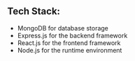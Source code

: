 ## Tech Stack:
- MongoDB for database storage
- Express.js for the backend framework
- React.js for the frontend framework
- Node.js for the runtime environment
